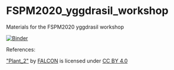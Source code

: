 # FSPM2020_yggdrasil_workshop
Materials for the FSPM2020 yggdrasil workshop

[![Binder](https://mybinder.org/badge_logo.svg)](https://mybinder.org/v2/gh/cropsinsilico/FSPM2020_yggdrasil_workshop/master)

References:

["Plant_2"](https://sketchfab.com/3d-models/plants-2-f4636a80dcec4ca9a29f52fa32182721) by [FALCON](https://sketchfab.com/qewr1324) is licensed under [CC BY 4.0](https://creativecommons.org/licenses/by/4.0/)
